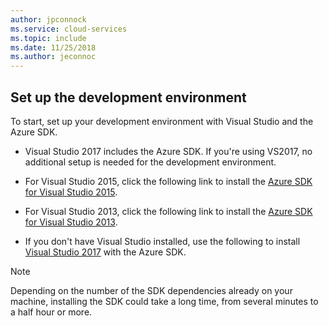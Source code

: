 ```yaml
---
author: jpconnock
ms.service: cloud-services
ms.topic: include
ms.date: 11/25/2018
ms.author: jeconnoc
---
```

## <a name="setupdevenv"></a>Set up the development environment
To start, set up your development environment with Visual Studio and the Azure SDK.

* Visual Studio 2017 includes the Azure SDK. If you're using VS2017, no additional setup is needed for the development environment.
* For Visual Studio 2015, click the following link to install the [Azure SDK for Visual Studio 2015](https://go.microsoft.com/fwlink/?linkid=518003).
* For Visual Studio 2013, click the following link to install the [Azure SDK for Visual Studio 2013](https://go.microsoft.com/fwlink/?LinkID=324322).

* If you don't have Visual Studio installed, use the following to install [Visual Studio 2017](https://www.visualstudio.com/) with the Azure SDK.

> [!NOTE]
> Depending on the number of the SDK dependencies already on your machine, installing the SDK could take a long time, from several minutes to a half hour or more.
>
>
